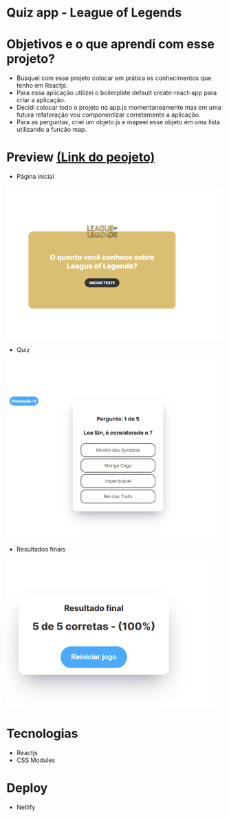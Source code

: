 # Quiz app - League of Legends 

# Objetivos e o que aprendi com esse projeto?

- Busquei com esse projeto colocar em prática os conhecimentos que tenho em Reactjs.
- Para essa aplicação utilizei o boilerplate default create-react-app para criar a aplicação.
- Decidi colocar todo o projeto no app.js momentaneamente mas em uma futura refatoração vou componentizar corretamente a aplicação.
- Para as perguntas, criei um objeto js e mapeei esse objeto em uma lista utilizando a funcão map.

# Preview [(Link do peojeto) ](https://rebecca-mm-landing.netlify.app/)

- Página inicial
<img src="https://raw.githubusercontent.com/rebeccaaaaaaaaaaa/quizapp/main/src/images/home.png"/>

- Quiz
<img src="https://raw.githubusercontent.com/rebeccaaaaaaaaaaa/quizapp/main/src/images/quizz.png"/>

- Resultados finais
<img src="https://raw.githubusercontent.com/rebeccaaaaaaaaaaa/quizapp/main/src/images/resultados_finais.png"/>

# Tecnologias

- Reactjs
- CSS Modules

# Deploy

- Netlify



